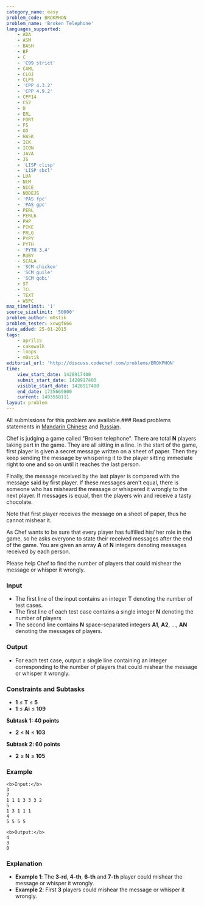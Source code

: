 ```yaml
---
category_name: easy
problem_code: BROKPHON
problem_name: 'Broken Telephone'
languages_supported:
    - ADA
    - ASM
    - BASH
    - BF
    - C
    - 'C99 strict'
    - CAML
    - CLOJ
    - CLPS
    - 'CPP 4.3.2'
    - 'CPP 4.9.2'
    - CPP14
    - CS2
    - D
    - ERL
    - FORT
    - FS
    - GO
    - HASK
    - ICK
    - ICON
    - JAVA
    - JS
    - 'LISP clisp'
    - 'LISP sbcl'
    - LUA
    - NEM
    - NICE
    - NODEJS
    - 'PAS fpc'
    - 'PAS gpc'
    - PERL
    - PERL6
    - PHP
    - PIKE
    - PRLG
    - PYPY
    - PYTH
    - 'PYTH 3.4'
    - RUBY
    - SCALA
    - 'SCM chicken'
    - 'SCM guile'
    - 'SCM qobi'
    - ST
    - TCL
    - TEXT
    - WSPC
max_timelimit: '1'
source_sizelimit: '50000'
problem_author: m0stik
problem_tester: xcwgf666
date_added: 25-01-2015
tags:
    - april15
    - cakewalk
    - loops
    - m0stik
editorial_url: 'http://discuss.codechef.com/problems/BROKPHON'
time:
    view_start_date: 1428917400
    submit_start_date: 1428917400
    visible_start_date: 1428917400
    end_date: 1735669800
    current: 1493558111
layout: problem
---
```

All submissions for this problem are available.###  Read problems statements in [Mandarin Chinese](http://www.codechef.com/download/translated/APRIL15/mandarin/BROKPHON.pdf) and [Russian](http://www.codechef.com/download/translated/APRIL15/russian/BROKPHON.pdf).

Chef is judging a game called "Broken telephone". There are total **N** players taking part in the game. They are all sitting in a line. In the start of the game, first player is given a secret message written on a sheet of paper. Then they keep sending the message by whispering it to the player sitting immediate right to one and so on until it reaches the last person.

Finally, the message received by the last player is compared with the message said by first player. If these messages aren't equal, there is someone who has misheard the message or whispered it wrongly to the next player. If messages is equal, then the players win and receive a tasty chocolate.

Note that first player receives the message on a sheet of paper, thus he cannot mishear it.

As Chef wants to be sure that every player has fulfilled his/ her role in the game, so he asks everyone to state their received messages after the end of the game. You are given an array **A** of **N** integers denoting messages received by each person.

Please help Chef to find the number of players that could mishear the message or whisper it wrongly.

### Input

- The first line of the input contains an integer **T** denoting the number of test cases.
- The first line of each test case contains a single integer **N** denoting the number of players
- The second line contains **N** space-separated integers **A1**, **A2**, ..., **AN** denoting the messages of players.

### Output

- For each test case, output a single line containing an integer corresponding to the number of players that could mishear the message or whisper it wrongly.

### Constraints and Subtasks

- **1** ≤ **T** ≤ **5**
- **1** ≤ **Ai** ≤ **109**

**Subtask 1: 40 points**

- **2** ≤ **N** ≤ **103**

**Subtask 2: 60 points**

- **2** ≤ **N** ≤ **105**

### Example

```
<b>Input:</b>
3
7
1 1 1 3 3 3 2
5
1 3 1 1 1
4
5 5 5 5

<b>Output:</b>
4
3
0

```
### Explanation

- **Example 1**: The **3-rd**, **4-th**, **6-th** and **7-th** player could mishear the message or whisper it wrongly.
- **Example 2**: First **3** players could mishear the message or whisper it wrongly.